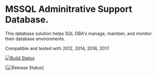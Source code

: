 # MSSQL Adminitrative Support Database. 

This database solution helps SQL DBA's manage, maintain, and monitor their database environments. 

Compatible and tested with 2012, 2014, 2016, 2017.

[![Build Status](https://dev.azure.com/Teutenberg/DBAid2/_apis/build/status/Teutenberg.DBAid2?branchName=master)](https://dev.azure.com/Teutenberg/DBAid2/_build/latest?definitionId=1&branchName=master)


[![Release Status](https://vsrm.dev.azure.com/Teutenberg/_apis/public/Release/badge/947929af-5cc9-4358-b618-2de4d60a5ab4/1/2)]
